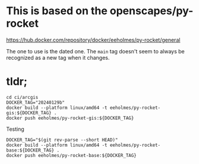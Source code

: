 # This is based on the openscapes/py-rocket

<https://hub.docker.com/repository/docker/eeholmes/py-rocket/general>

The one to use is the dated one. The `main` tag doesn't seem to always be recognized as a new tag when it changes.

# tldr;

```
cd ci/arcgis
DOCKER_TAG="20240129b"
docker build --platform linux/amd64 -t eeholmes/py-rocket-gis:${DOCKER_TAG} .
docker push eeholmes/py-rocket-gis:${DOCKER_TAG}
```

Testing
```
DOCKER_TAG="$(git rev-parse --short HEAD)"
docker build --platform linux/amd64 -t eeholmes/py-rocket-base:${DOCKER_TAG} .
docker push eeholmes/py-rocket-base:${DOCKER_TAG}
```
